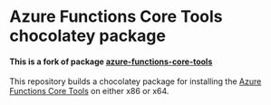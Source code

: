 # Azure Functions Core Tools chocolatey package

#### This is a fork of package [azure-functions-core-tools](https://chocolatey.org/packages/azure-functions-core-tools)

This repository builds a chocolatey package for installing the [Azure Functions Core Tools](https://github.com/Azure/azure-functions-core-tools/) on either x86 or x64.